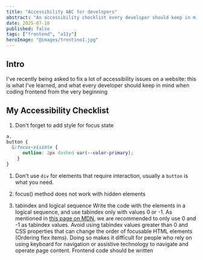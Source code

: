```yaml
---
title: "Accessibility ABC for developers"
abstract: "An accessibility checklist every developer should keep in mind"
date: 2025-07-18
published: false
tags: ["frontend", "a11y"]
heroImage: "@images/trentino1.jpg"
---
```


## Intro
I've recently being asked to fix a lot of accessibility issues on a website: this is what I've learned, and what every developer should keep in mind when coding frontend from the very beginning

## My Accessibility Checklist

1.  Don't forget to add style for focus state
```css
a,
button {
  &:focus-visible {
      outline: 2px dashed var(--color-primary);
    }
}
```

1.  Don't use `div` for elements that require interaction, usually a `button` is what you need.

1.  focus() method does not work with hidden elements

1.  tabindex and logical sequence
Write the code with the elements in a logical sequence, and use tabindex only with values 0 or -1.
As mentioned in [this page on MDN](https://developer.mozilla.org/en-US/docs/Web/HTML/Reference/Global_attributes/tabindex), we are recommended to only use 0 and -1 as tabindex values. Avoid using tabindex values greater than 0 and CSS properties that can change the order of focusable HTML elements (Ordering flex items). Doing so makes it difficult for people who rely on using keyboard for navigation or assistive technology to navigate and operate page content.
Frontend code should be written
